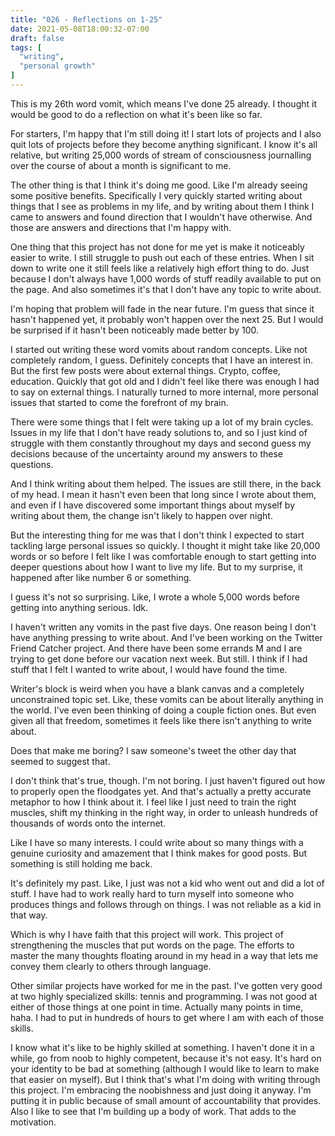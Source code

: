 ```yaml
---
title: "026 - Reflections on 1-25"
date: 2021-05-08T18:00:32-07:00
draft: false
tags: [
  "writing",
  "personal growth"
]
---
```


This is my 26th word vomit, which means I've done 25 already. I
thought it would be good to do a reflection on what it's been like so
far.

For starters, I'm happy that I'm still doing it! I start lots of
projects and I also quit lots of projects before they become anything
significant. I know it's all relative, but writing 25,000 words of
stream of consciousness journalling over the course of about a month
is significant to me.

The other thing is that I think it's doing me good. Like I'm already
seeing some positive benefits. Specifically I very quickly started
writing about things that I see as problems in my life, and by writing
about them I think I came to answers and found direction that I
wouldn't have otherwise. And those are answers and directions that I'm
happy with.

One thing that this project has not done for me yet is make it
noticeably easier to write. I still struggle to push out each of these
entries. When I sit down to write one it still feels like a relatively
high effort thing to do. Just because I don't always have 1,000 words
of stuff readily available to put on the page. And also sometimes it's
that I don't have any topic to write about.

I'm hoping that problem will fade in the near future. I'm guess that
since it hasn't happened yet, it probably won't happen over the
next 25. But I would be surprised if it hasn't been noticeably made
better by 100.

I started out writing these word vomits about random concepts. Like
not completely random, I guess. Definitely concepts that I have an
interest in. But the first few posts were about external
things. Crypto, coffee, education. Quickly that got old and I didn't
feel like there was enough I had to say on external things. I
naturally turned to more internal, more personal issues that started
to come the forefront of my brain.

There were some things that I felt were taking up a lot of my brain
cycles. Issues in my life that I don't have ready solutions to, and so
I just kind of struggle with them constantly throughout my days and
second guess my decisions because of the uncertainty around my answers
to these questions.

And I think writing about them helped. The issues are still there, in
the back of my head. I mean it hasn't even been that long since I
wrote about them, and even if I have discovered some important things
about myself by writing about them, the change isn't likely to happen
over night.

But the interesting thing for me was that I don't think I expected to
start tackling large personal issues so quickly. I thought it might
take like 20,000 words or so before I felt like I was comfortable
enough to start getting into deeper questions about how I want to live
my life. But to my surprise, it happened after like number 6 or
something.

I guess it's not so surprising. Like, I wrote a whole 5,000 words
before getting into anything serious. Idk.

I haven't written any vomits in the past five days. One reason being I
don't have anything pressing to write about. And I've been working on
the Twitter Friend Catcher project. And there have been some errands M
and I are trying to get done before our vacation next week. But
still. I think if I had stuff that I felt I wanted to write about, I
would have found the time.

Writer's block is weird when you have a blank canvas and a completely
unconstrained topic set. Like, these vomits can be about literally
anything in the world. I've even been thinking of doing a couple
fiction ones. But even given all that freedom, sometimes it feels like
there isn't anything to write about.

Does that make me boring? I saw someone's tweet the other day that
seemed to suggest that.

I don't think that's true, though. I'm not boring. I just haven't
figured out how to properly open the floodgates yet. And that's
actually a pretty accurate metaphor to how I think about it. I feel
like I just need to train the right muscles, shift my thinking in the
right way, in order to unleash hundreds of thousands of words onto the
internet.

Like I have so many interests. I could write about so many things with
a genuine curiosity and amazement that I think makes for good
posts. But something is still holding me back.

It's definitely my past. Like, I just was not a kid who went out and
did a lot of stuff. I have had to work really hard to turn myself into
someone who produces things and follows through on things. I was not
reliable as a kid in that way.

Which is why I have faith that this project will work. This project of
strengthening the muscles that put words on the page. The efforts to
master the many thoughts floating around in my head in a way that lets
me convey them clearly to others through language.

Other similar projects have worked for me in the past. I've gotten
very good at two highly specialized skills: tennis and programming. I
was not good at either of those things at one point in time. Actually
many points in time, haha. I had to put in hundreds of hours to get
where I am with each of those skills.

I know what it's like to be highly skilled at something. I haven't
done it in a while, go from noob to highly competent, because it's not
easy. It's hard on your identity to be bad at something (although I
would like to learn to make that easier on myself). But I think that's
what I'm doing with writing through this project. I'm embracing the
noobishness and just doing it anyway. I'm putting it in public because
of small amount of accountability that provides. Also I like to see
that I'm building up a body of work. That adds to the motivation.


